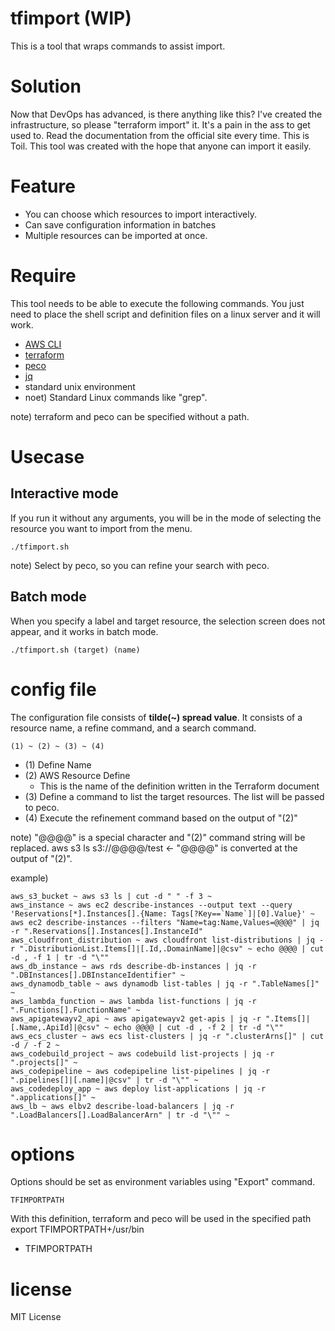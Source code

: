 # tfimport (WIP)
This is a tool that wraps commands to assist import.

# Solution

Now that DevOps has advanced, is there anything like this?
I've created the infrastructure, so please "terraform import" it.
It's a pain in the ass to get used to. Read the documentation from the official site every time.
This is Toil.
This tool was created with the hope that anyone can import it easily.

# Feature
- You can choose which resources to import interactively.
- Can save configuration information in batches
- Multiple resources can be imported at once.

# Require

This tool needs to be able to execute the following commands.
You just need to place the shell script and definition files on a linux server and it will work.

- [AWS CLI](https://aws.amazon.com/jp/cli/)
- [terraform](https://www.terraform.io/downloads)
- [peco](https://github.com/peco/peco)
- [jq](https://stedolan.github.io/jq/)
- standard unix environment
 - noet) Standard Linux commands like "grep".

note) terraform and peco can be specified without a path.

# Usecase
## Interactive mode

If you run it without any arguments, you will be in the mode of selecting the resource you want to import from the menu.

```
./tfimport.sh
```

note) Select by peco, so you can refine your search with peco.

## Batch mode

When you specify a label and target resource, the selection screen does not appear, and it works in batch mode.

```
./tfimport.sh (target) (name)
```

# config file

The configuration file consists of **tilde(~) spread value**. It consists of a resource name, a refine command, and a search command.<br>

```
(1) ~ (2) ~ (3) ~ (4)
```

- (1) Define Name
- (2) AWS Resource Define
  - This is the name of the definition written in the Terraform document
- (3) Define a command to list the target resources. The list will be passed to peco.
- (4) Execute the refinement command based on the output of "(2)"

note) "@@@@" is a special character and "(2)" command string will be replaced.
  aws s3 ls s3://@@@@/test <- "@@@@" is converted at the output of "(2)".

example)

```
aws_s3_bucket ~ aws s3 ls | cut -d " " -f 3 ~
aws_instance ~ aws ec2 describe-instances --output text --query 'Reservations[*].Instances[].{Name: Tags[?Key==`Name`]|[0].Value}' ~ aws ec2 describe-instances --filters "Name=tag:Name,Values=@@@@" | jq -r ".Reservations[].Instances[].InstanceId"
aws_cloudfront_distribution ~ aws cloudfront list-distributions | jq -r ".DistributionList.Items[]|[.Id,.DomainName]|@csv" ~ echo @@@@ | cut -d , -f 1 | tr -d "\""
aws_db_instance ~ aws rds describe-db-instances | jq -r ".DBInstances[].DBInstanceIdentifier" ~ 
aws_dynamodb_table ~ aws dynamodb list-tables | jq -r ".TableNames[]" ~ 
aws_lambda_function ~ aws lambda list-functions | jq -r ".Functions[].FunctionName" ~ 
aws_apigatewayv2_api ~ aws apigatewayv2 get-apis | jq -r ".Items[]|[.Name,.ApiId]|@csv" ~ echo @@@@ | cut -d , -f 2 | tr -d "\""
aws_ecs_cluster ~ aws ecs list-clusters | jq -r ".clusterArns[]" | cut -d / -f 2 ~
aws_codebuild_project ~ aws codebuild list-projects | jq -r ".projects[]" ~
aws_codepipeline ~ aws codepipeline list-pipelines | jq -r ".pipelines[]|[.name]|@csv" | tr -d "\"" ~
aws_codedeploy_app ~ aws deploy list-applications | jq -r ".applications[]" ~
aws_lb ~ aws elbv2 describe-load-balancers | jq -r ".LoadBalancers[].LoadBalancerArn" | tr -d "\"" ~
```

# options

Options should be set as environment variables using "Export" command.

```
TFIMPORTPATH
```

With this definition, terraform and peco will be used in the specified path
export TFIMPORTPATH+/usr/bin

- TFIMPORTPATH



# license
MIT License
